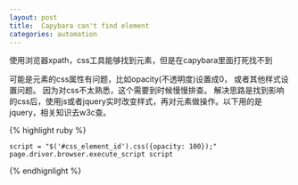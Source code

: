 ```yaml
---
layout: post
title:  Capybara can't find element
categories: automation
---
```



使用浏览器xpath，css工具能够找到元素，但是在capybara里面打死找不到

可能是元素的css属性有问题，比如opacity(不透明度)设置成0， 或者其他样式设置问题。 因为对css不太熟悉，这个需要到时候慢慢排查。 解决思路是找到影响的css后，使用js或者jquery实时改变样式，再对元素做操作。以下用的是jquery，相关知识去w3c查。

{% highlight ruby %}

    script = "$('#css_element_id').css({opacity: 100});"
    page.driver.browser.execute_script script 
{% endhignlight %}